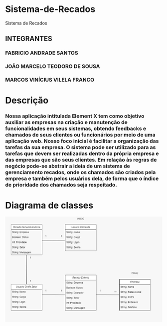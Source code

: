# Sistema-de-Recados
Sistema de Recados

## INTEGRANTES 

### FABRICIO ANDRADE SANTOS 
### JOÃO MARCELO TEODORO DE SOUSA
### MARCOS VINÍCIUS VILELA FRANCO


# Descrição

### Nossa aplicação intitulada Element X tem como objetivo auxiliar as empresas na criação e manutenção de funcionalidades em seus sistemas, obtendo feedbacks e chamados de seus clientes ou funcionários por meio de uma aplicação web. Nosso foco inicial é facilitar a organização das tarefas da sua empresa. O sistema pode ser utilizado para as tarefas que devem ser realizadas dentro da própria empresa e das empresas que são seus clientes.  Em relação às regras de negócio pode-se abstrair a ideia de um sistema de gerenciamento recados, onde os chamados são criados pela empresa e também pelos usuários dela, de forma que o índice de prioridade dos chamados seja respeitado.


# Diagrama de classes

![](https://github.com/joaooujdq/Sistema-de-Recados/blob/main/WhatsApp%20Image%202021-05-31%20at%2016.59.39.jpeg)















